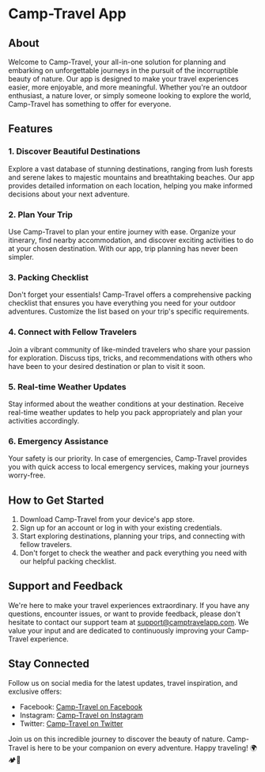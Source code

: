 # Camp-Travel App

## About

Welcome to Camp-Travel, your all-in-one solution for planning and embarking on unforgettable journeys in the pursuit of the incorruptible beauty of nature. Our app is designed to make your travel experiences easier, more enjoyable, and more meaningful. Whether you're an outdoor enthusiast, a nature lover, or simply someone looking to explore the world, Camp-Travel has something to offer for everyone.

## Features

### 1. Discover Beautiful Destinations

Explore a vast database of stunning destinations, ranging from lush forests and serene lakes to majestic mountains and breathtaking beaches. Our app provides detailed information on each location, helping you make informed decisions about your next adventure.

### 2. Plan Your Trip

Use Camp-Travel to plan your entire journey with ease. Organize your itinerary, find nearby accommodation, and discover exciting activities to do at your chosen destination. With our app, trip planning has never been simpler.

### 3. Packing Checklist

Don't forget your essentials! Camp-Travel offers a comprehensive packing checklist that ensures you have everything you need for your outdoor adventures. Customize the list based on your trip's specific requirements.

### 4. Connect with Fellow Travelers

Join a vibrant community of like-minded travelers who share your passion for exploration. Discuss tips, tricks, and recommendations with others who have been to your desired destination or plan to visit it soon.

### 5. Real-time Weather Updates

Stay informed about the weather conditions at your destination. Receive real-time weather updates to help you pack appropriately and plan your activities accordingly.

### 6. Emergency Assistance

Your safety is our priority. In case of emergencies, Camp-Travel provides you with quick access to local emergency services, making your journeys worry-free.

## How to Get Started

1. Download Camp-Travel from your device's app store.
2. Sign up for an account or log in with your existing credentials.
3. Start exploring destinations, planning your trips, and connecting with fellow travelers.
4. Don't forget to check the weather and pack everything you need with our helpful packing checklist.

## Support and Feedback

We're here to make your travel experiences extraordinary. If you have any questions, encounter issues, or want to provide feedback, please don't hesitate to contact our support team at support@camptravelapp.com. We value your input and are dedicated to continuously improving your Camp-Travel experience.

## Stay Connected

Follow us on social media for the latest updates, travel inspiration, and exclusive offers:

- Facebook: [Camp-Travel on Facebook](https://www.facebook.com/camptravelapp)
- Instagram: [Camp-Travel on Instagram](https://www.instagram.com/camptravelapp)
- Twitter: [Camp-Travel on Twitter](https://twitter.com/camptravelapp)

Join us on this incredible journey to discover the beauty of nature. Camp-Travel is here to be your companion on every adventure. Happy traveling! 🌍🏕️🌄

